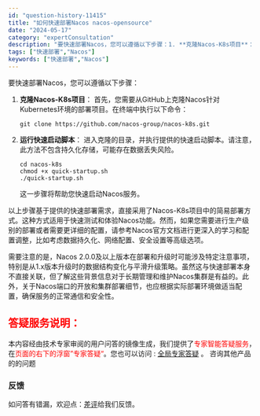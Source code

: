 ```yaml
---
id: "question-history-11415"
title: "如何快速部署Nacos nacos-opensource"
date: "2024-05-17"
category: "expertConsultation"
description: "要快速部署Nacos，您可以遵循以下步骤：1. **克隆Nacos-K8s项目**：   首先，您需要从GitHub上克隆Nacos针对Kubernetes环境的部署项目。在终端中执行以下命令：   ```shell   git clone https://github.com/nacos-grou"
tags: ["快速部署","Nacos"]
keywords: ["快速部署","Nacos"]
---
```


要快速部署Nacos，您可以遵循以下步骤：

1. **克隆Nacos-K8s项目**：
   首先，您需要从GitHub上克隆Nacos针对Kubernetes环境的部署项目。在终端中执行以下命令：
   ```shell
   git clone https://github.com/nacos-group/nacos-k8s.git
   ```

2. **运行快速启动脚本**：
   进入克隆的目录，并执行提供的快速启动脚本。请注意，此方法不包含持久化存储，可能存在数据丢失风险。
   ```shell
   cd nacos-k8s
   chmod +x quick-startup.sh
   ./quick-startup.sh
   ```
   这一步骤将帮助您快速启动Nacos服务。

以上步骤基于提供的快速部署需求，直接采用了Nacos-K8s项目中的简易部署方式。这种方式适用于快速测试和体验Nacos功能。然而，如果您需要进行生产级别的部署或者需要更详细的配置，请参考Nacos官方文档进行更深入的学习和配置调整，比如考虑数据持久化、网络配置、安全设置等高级选项。

需要注意的是，Nacos 2.0.0及以上版本在部署和升级时可能涉及特定注意事项，特别是从1.x版本升级时的数据结构变化与平滑升级策略。虽然这与快速部署本身不直接关联，但了解这些背景信息对于长期管理和维护Nacos集群是有益的。此外，关于Nacos端口的开放和集群部署细节，也应根据实际部署环境做适当配置，确保服务的正常通信和安全性。
## <font color="#FF0000">答疑服务说明：</font> 

本内容经由技术专家审阅的用户问答的镜像生成，我们提供了<font color="#FF0000">专家智能答疑服务</font>，在<font color="#FF0000">页面的右下的浮窗”专家答疑“</font>。您也可以访问 : [全局专家答疑](https://opensource.alibaba.com/chatBot) 。 咨询其他产品的的问题

### 反馈
如问答有错漏，欢迎点：[差评](https://ai.nacos.io/user/feedbackByEnhancerGradePOJOID?enhancerGradePOJOId=13747)给我们反馈。
